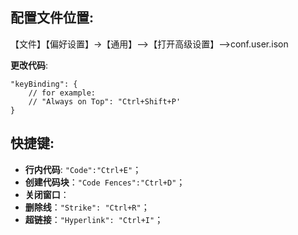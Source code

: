 ## **配置文件位置**:

【文件】【偏好设置】->【通用】-->【打开高级设置】-->conf.user.ison

**更改代码**:

```shell
"keyBinding": {
    // for example:
    // "Always on Top": "Ctrl+Shift+P'
}
```



## **快捷键**:

- **行内代码**: `"Code":"Ctrl+E"`；
- **创建代码块**：`"Code Fences":"Ctrl+D"`；
- **关闭窗口**：
- **删除线**：`"Strike": "Ctrl+R"`；
- **超链接**：`"Hyperlink": "Ctrl+I"`；